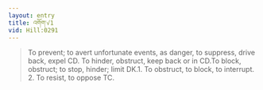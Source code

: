 ```yaml
---
layout: entry
title: འགོག་√1
vid: Hill:0291
---
```

> To prevent; to avert unfortunate events, as danger, to suppress, drive back, expel CD. To hinder, obstruct, keep back or in CD.To block, obstruct; to stop, hinder; limit DK.1. To obstruct, to block, to interrupt. 2. To resist, to oppose TC.
